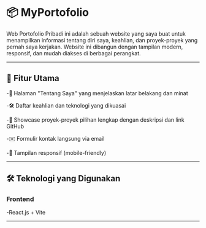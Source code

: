 # 📦 MyPortofolio
Web Portofolio Pribadi ini adalah sebuah website yang saya buat untuk menampilkan informasi tentang diri saya, keahlian, dan proyek-proyek yang pernah saya kerjakan. Website ini dibangun dengan tampilan modern, responsif, dan mudah diakses di berbagai perangkat.

---

## 🚀 Fitur Utama

-👤 Halaman "Tentang Saya" yang menjelaskan latar belakang dan minat

-🛠️ Daftar keahlian dan teknologi yang dikuasai

-📁 Showcase proyek-proyek pilihan lengkap dengan deskripsi dan link GitHub

-✉️ Formulir kontak langsung via email

-📱 Tampilan responsif (mobile-friendly)

---

## 🛠️ Teknologi yang Digunakan

### Frontend
-React.js + Vite

---
